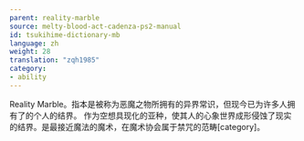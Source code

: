 ```yaml
---
parent: reality-marble
source: melty-blood-act-cadenza-ps2-manual
id: tsukihime-dictionary-mb
language: zh
weight: 28
translation: "zqh1985"
category:
- ability
---
```


Reality Marble。指本是被称为恶魔之物所拥有的异界常识，但现今已为许多人拥有了的个人的结界。
作为空想具现化的亚种，使其人的心象世界成形侵蚀了现实的结界。是最接近魔法的魔术，在魔术协会属于禁咒的范畴[category]。
